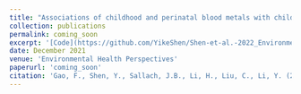 ```yaml
---
title: "Associations of childhood and perinatal blood metals with children’s gut microbiomes in a Canadian gestation cohort"
collection: publications
permalink: coming_soon
excerpt: '[Code](https://github.com/YikeShen/Shen-et-al.-2022_Environmental-Health-Perspectives_In-Press), https://github.com/YikeShen/Shen-et-al.-2022_Environmental-Health-Perspectives_In-Press.'
date: December 2021
venue: 'Environmental Health Perspectives'
paperurl: 'coming_soon'
citation: 'Gao, F., Shen, Y., Sallach, J.B., Li, H., Liu, C., Li, Y. (2022). Direct prediction of bioaccumulation of organic contaminants in plant roots from soils with machine learning models based on molecular structures. Environmental Science & Technology. In Press'
---
```

